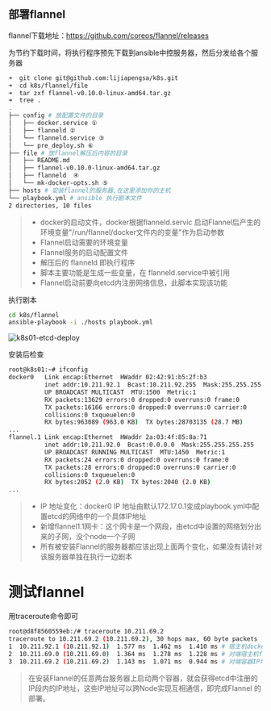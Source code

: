 ## 部署flannel

flannel下载地址：https://github.com/coreos/flannel/releases

为节约下载时间，将执行程序预先下载到ansible中控服务器，然后分发给各个服务器

```bash
➜  git clone git@github.com:lijiapengsa/k8s.git
➜  cd k8s/flannel/file
➜  tar zxf flannel-v0.10.0-linux-amd64.tar.gz
➜  tree .
.
├── config # 放配置文件的目录
│   ├── docker.service ①
│   ├── flanneld ②
│   └── flanneld.service ③
│   └── pre_deploy.sh ⑥
├── file # 放flannel解压后内容的目录
│   ├── README.md
│   ├── flannel-v0.10.0-linux-amd64.tar.gz
│   ├── flanneld  ④
│   └── mk-docker-opts.sh ⑤
├── hosts # 安装flannel的服务器,在这里添加你的主机
└── playbook.yml # ansible 执行剧本文件
2 directories, 10 files
```

> * docker的启动文件，docker根据flanneld.servic 启动Flannel后产生的环境变量"/run/flannel/docker文件内的变量"作为启动参数
> * Flannel启动需要的环境变量
> * Flannel服务的启动配置文件
> * 解压后的 flanneld 即执行程序
> * 脚本主要功能是生成一些变量，在 flanneld.service中被引用
> * Flannel启动前要向etcd内注册网络信息，此脚本实现该功能

执行剧本

```bash
cd k8s/flannel
ansible-playbook -i ./hosts playbook.yml
```
![k8s01-etcd-deploy](http://github-images.test.upcdn.net/github.io/k8s02-Flannel-deploy.png)

安装后检查

```bash
root@k8s01:~# ifconfig
docker0   Link encap:Ethernet  HWaddr 02:42:91:b5:2f:b3
          inet addr:10.211.92.1  Bcast:10.211.92.255  Mask:255.255.255.0
          UP BROADCAST MULTICAST  MTU:1500  Metric:1
          RX packets:13629 errors:0 dropped:0 overruns:0 frame:0
          TX packets:16166 errors:0 dropped:0 overruns:0 carrier:0
          collisions:0 txqueuelen:0
          RX bytes:963089 (963.0 KB)  TX bytes:28703135 (28.7 MB)
...
flannel.1 Link encap:Ethernet  HWaddr 2a:03:4f:85:8a:71
          inet addr:10.211.92.0  Bcast:0.0.0.0  Mask:255.255.255.255
          UP BROADCAST RUNNING MULTICAST  MTU:1450  Metric:1
          RX packets:24 errors:0 dropped:0 overruns:0 frame:0
          TX packets:28 errors:0 dropped:0 overruns:0 carrier:0
          collisions:0 txqueuelen:0
          RX bytes:2052 (2.0 KB)  TX bytes:2040 (2.0 KB)
...
```

> * IP 地址变化：docker0 IP 地址由默认172.17.0.1变成playbook.yml中配置etcd的网络中的一个具体IP地址
> * 新增flannel1.1网卡：这个网卡是一个网段，由etcd中设置的网络划分出来的子网，没个node一个子网
> * 所有被安装Flannel的服务器都应该出现上面两个变化，如果没有请针对该服务器单独在执行一边剧本

# 测试flannel

用traceroute命令即可

   ```bash
root@d8f8560559eb:/# traceroute 10.211.69.2
traceroute to 10.211.69.2 (10.211.69.2), 30 hops max, 60 byte packets
 1  10.211.92.1 (10.211.92.1)  1.577 ms  1.462 ms  1.410 ms # 宿主机docker0IP地址
 2  10.211.69.0 (10.211.69.0)  1.364 ms  1.278 ms  1.228 ms # 对端宿主机flannel.1网络
 3  10.211.69.2 (10.211.69.2)  1.143 ms  1.071 ms  0.944 ms # 对端容器IP地址
   ```

   > 在安装Flannel的任意两台服务器上启动两个容器，就会获得etcd中注册的IP段内的IP地址，这些IP地址可以跨Node实现互相通信，即完成Flannel 的部署。
